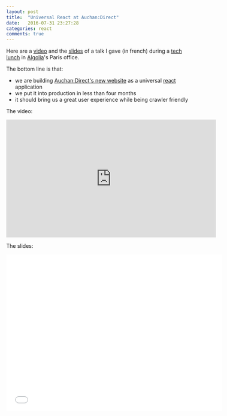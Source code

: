 ```yaml
---
layout: post
title:  "Universal React at Auchan:Direct"
date:   2016-07-31 23:27:28
categories: react
comments: true
---
```

Here are a [video][1] and the [slides][2] of a talk I gave (in french) during a [tech lunch][3] in [Algolia][4]'s Paris office.

The bottom line is that:

* we are building [Auchan:Direct's new website][5] as a universal [react][6] application
* we put it into production in less than four months
* it should bring us a great user experience while being crawler friendly

The video:
<iframe width="560" height="315" src="https://www.youtube.com/embed/wKP9Yb8a2Ow" frameborder="0" allowfullscreen></iframe>

The slides:
<iframe src="//slides.com/bastoche/deck/embed" width="576" height="420" scrolling="no" frameborder="0" webkitallowfullscreen mozallowfullscreen allowfullscreen></iframe>

[1]: https://youtu.be/wKP9Yb8a2Ow
[2]: http://slides.com/bastoche/deck
[3]: https://www.meetup.com/Tech-Lunch/events/232726622/
[4]: https://www.algolia.com/
[5]: https://beta.auchandirect.fr/
[6]: https://facebook.github.io/react/